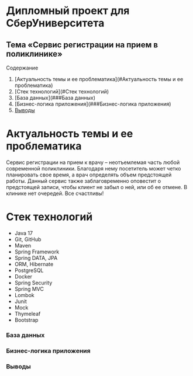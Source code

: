 # Дипломный проект для СберУниверситета

## Тема «Сервис регистрации на прием в поликлинике»

Содержание
1. [Актуальность темы и ее проблематика](#Актуальность темы и ее проблематика)
2. [Стек технологий](#Стек технологий)
3. [База данных](###База данных)
4. [Бизнес-логика приложения](###Бизнес-логика приложения)
5. [Выводы](###Выводы)


# Актуальность темы и ее проблематика

Сервис регистрации на прием к врачу – неотъемлемая часть  любой современной поликлиники.
Благодаря нему посетитель может четко планировать свое  время, а врач определять объем предстоящей работы.
Данный сервис также заблаговременно оповестит о  предстоящей записи, чтобы клиент не забыл о ней, или об ее  отмене. 
В клинике нет очередей. Все счастливы!

# Стек технологий

* Java 17
* Git, GitHub
* Maven
* Spring Framework
* Spring DATA, JPA
* ORM, Hibernate
* PostgreSQL
* Docker
* Spring Security
* Spring MVC
* Lombok
* Junit
* Mock
* Thymeleaf
* Bootstrap

### База данных
### Бизнес-логика приложения
### Выводы